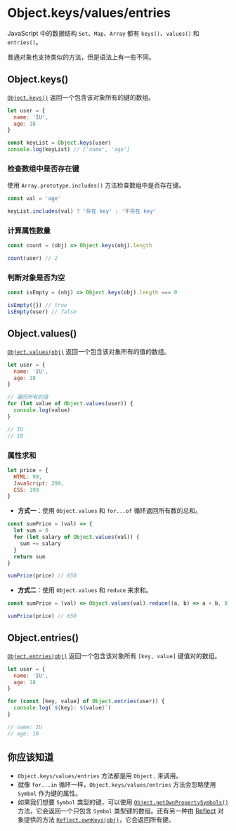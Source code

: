 # Object.keys/values/entries

JavaScript 中的数据结构 `Set`、`Map`、`Array` 都有 `keys()`、`values()` 和 `entries()`。

普通对象也支持类似的方法，但是语法上有一些不同。

## Object.keys()

[`Object.keys()`](https://developer.mozilla.org/zh/docs/Web/JavaScript/Reference/Global_Objects/Object/keys) 返回一个包含该对象所有的键的数组。

```js
let user = {
  name: 'IU',
  age: 18
}

const keyList = Object.keys(user)
console.log(keyList) // ['name', 'age']
```

### 检查数组中是否存在键

使用 `Array.prototype.includes()` 方法检查数组中是否存在键。

```js
const val = 'age'

keyList.includes(val) ? '存在 key' : '不存在 key'
```

### 计算属性数量

```js
const count = (obj) => Object.keys(obj).length

count(user) // 2
```

### 判断对象是否为空

```js
const isEmpty = (obj) => Object.keys(obj).length === 0

isEmpty({}) // true
isEmpty(user) // false
```

## Object.values()

[`Object.values(obj)`](https://developer.mozilla.org/zh/docs/Web/JavaScript/Reference/Global_Objects/Object/values) 返回一个包含该对象所有的值的数组。

```js
let user = {
  name: 'IU',
  age: 18
}

// 遍历所有的值
for (let value of Object.values(user)) {
  console.log(value)
}

// IU
// 18
```

### 属性求和

```js
let price = {
  HTML: 99,
  JavaScript: 299,
  CSS: 199
}
```

- **方式一**：使用 `Object.values` 和 `for...of` 循环返回所有数的总和。

```js
const sumPrice = (val) => {
  let sum = 0
  for (let salary of Object.values(val)) {
    sum += salary
  }
  return sum
}

sumPrice(price) // 650
```

- **方式二**：使用 `Object.values` 和 `reduce` 来求和。

```js
const sumPrice = (val) => Object.values(val).reduce((a, b) => a + b, 0)

sumPrice(price) // 650
```

## Object.entries()

[`Object.entries(obj)`](https://developer.mozilla.org/zh/docs/Web/JavaScript/Reference/Global_Objects/Object/entries) 返回一个包含该对象所有 `[key, value]` 键值对的数组。

```js
let user = {
  name: 'IU',
  age: 18
}

for (const [key, value] of Object.entries(user)) {
  console.log(`${key}: ${value}`)
}

// name: IU
// age: 18
```

## 你应该知道

- `Object.keys/values/entries` 方法都是用 `Object.` 来调用。
- 就像 `for...in` 循环一样，`Object.keys/values/entries` 方法会忽略使用 `Symbol` 作为键的属性。
- 如果我们想要 `Symbol` 类型的键，可以使用 [`Object.getOwnPropertySymbols()`](https://developer.mozilla.org/zh/docs/Web/JavaScript/Reference/Global_Objects/Object/getOwnPropertySymbols) 方法，它会返回一个只包含 `Symbol` 类型键的数组。还有另一种由 [Reflect](https://developer.mozilla.org/zh-CN/docs/Web/JavaScript/Reference/Global_Objects/Reflect) 对象提供的方法 [`Reflect.ownKeys(obj)`](https://developer.mozilla.org/zh/docs/Web/JavaScript/Reference/Global_Objects/Reflect/ownKeys)，它会返回所有键。
